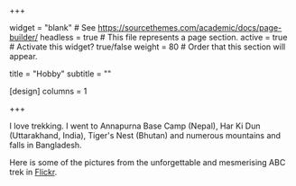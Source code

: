 +++

widget = "blank"  # See https://sourcethemes.com/academic/docs/page-builder/
headless = true  # This file represents a page section.
active = true  # Activate this widget? true/false
weight = 80  # Order that this section will appear.

title = "Hobby"
subtitle = ""

[design]
    columns = 1

+++

I love trekking. I went to Annapurna Base Camp (Nepal), Har Ki Dun (Uttarakhand, India), Tiger's Nest (Bhutan) and numerous mountains and falls in Bangladesh.

Here is some of the pictures from the unforgettable and mesmerising ABC trek in [Flickr](https://flic.kr/s/aHsmVPa41G).